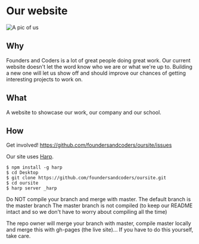 # Our website

![A pic of us](http://pbs.twimg.com/profile_banners/971846516/1420718128/1500x500)

## Why
Founders and Coders is a lot of great people doing great work. Our current website doesn't let the word know who we are or what we're up to. Building a new one will let us show off and should improve our chances of getting interesting projects to work on.

## What
A website to showcase our work, our company and our school.

## How
Get involved! https://github.com/foundersandcoders/oursite/issues

Our site uses [Harp](http://harpjs.com/).
```
$ npm install -g harp 
$ cd Desktop
$ git clone https://github.com/foundersandcoders/oursite.git
$ cd oursite
$ harp server _harp
```

Do NOT compile your branch and merge with master.
The default branch is the master branch
The master branch is not compiled (to keep our README intact and so we don't have to worry about compiling all the time)

The repo owner will merge your branch with master, compile master locally and merge this with gh-pages (the live site)... If you have to do this yourself, take care.

```